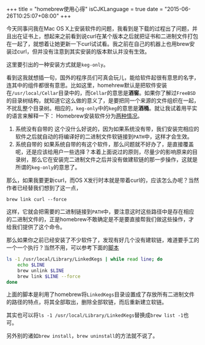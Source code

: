 +++
title  = "homebrew使用心得"
isCJKLanguage = true
date = "2015-06-26T10:25:07+08:00"
+++

今天同事问我在Mac OS X上安装软件的问题，我看到是下载的过程出了问题，并且出在证书上，想起来之前看到说curl在某个版本之后就把证书和二进制文件打包在一起了，就想着让她更新一下curl试试看。我之前在自己的机器上也用brew安装过curl，但并没有注意到其实安装的版本默认并没有生效。

这里要引出的一种安装方式就是`keg-only`。

看到这我就想插一句，国外的程序员们可真会玩儿，能给软件起很有意思的名字，连其中的组件都很有意思。比如这里，homehrew默认是把软件安装在`/usr/local/Cellar`目录中的，而`Cellar`的意思是**酒窖**。如果你了解过`FreeBSD`的目录树结构，就知道它这么做的意义了，是要把同一个来源的文件组织在一起，不扰乱整个目录树。相应的，`keg-only`中的`keg`的意思是**酒桶**。就让我试着用平实的语言来解释一下：
Homebrew安装软件分为[两种情况](http://stackoverflow.com/questions/4691403/keg-only-homebrew-formulas)。
 1. 系统没有自带的 
   这个没什么好说的，因为如果系统没有带，我们安装完相应的软件之后就自动的将编译好的二进制文件软链接到`PATH`中，这样才会生效。
 2. 系统自带的
   如果系统自带的有这个软件，那么问题就不好办了，是直接覆盖呢，还是应该给用户一些选择？本着上面说过的原则，尽量少的影响原来的目录树，那么它在安装完二进制文件之后并没有做建软链的那一步操作，这就是所谓的`keg-only`的意思了。


那么，如果我要更新curl，而OS X发行时本就是带着curl的，应该怎么办呢？当然作者已经替我们想到了这一点，

```
brew link curl --force
```
这样，它就会把需要的二进制链接到`PATH`中，要注意这时这些路径中是存在相应的二进制文件的，正是homebrew不敢确定是不是要直接帮我们做这些操作，才给我们提供了这个命令。

那么如果你之前已经安装了不少软件了，发现有好几个没有建软链，难道要手工的一个一个执行？当然不用，可以参考下面的[脚本](http://apple.stackexchange.com/questions/123900/is-there-a-quick-way-to-relink-my-homebrew-kegs)

```bash
ls -1 /usr/local/Library/LinkedKegs | while read line; do
    echo $LINE
    brew unlink $LINE
    brew link $LINE --force
done
```

上面的脚本是利用了homebrew将`LinkedKegs`目录设置成了存放所有二进制文件的路径的特点，将其全部取出，删除全部软链，而后重新建立软链。

其实也可以将`ls -1 /usr/local/Library/LinkedKegs`替换成`brew list -1`也可。

另外别的诸如`brew install`，`brew uninstall`的方法就不说了。
